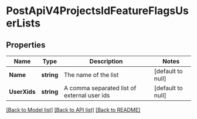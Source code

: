 # PostApiV4ProjectsIdFeatureFlagsUserLists

## Properties
Name | Type | Description | Notes
------------ | ------------- | ------------- | -------------
**Name** | **string** | The name of the list | [default to null]
**UserXids** | **string** | A comma separated list of external user ids | [default to null]

[[Back to Model list]](../README.md#documentation-for-models) [[Back to API list]](../README.md#documentation-for-api-endpoints) [[Back to README]](../README.md)



